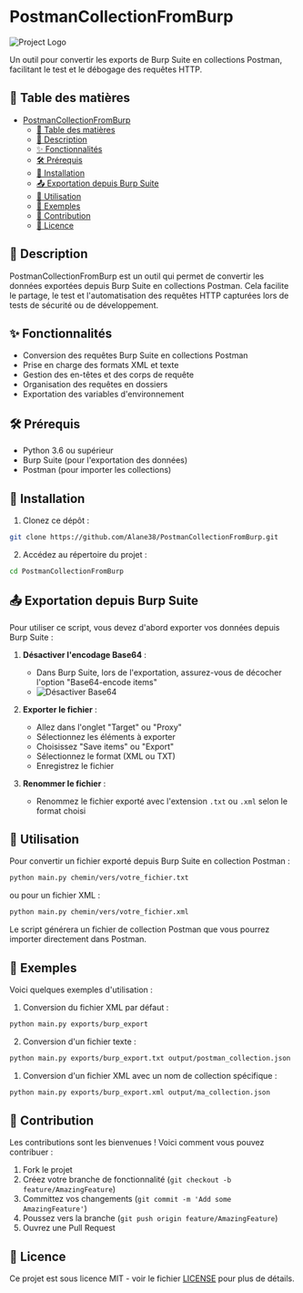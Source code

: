 # PostmanCollectionFromBurp

![Project Logo](https://i.imgur.com/example-logo.png)

Un outil pour convertir les exports de Burp Suite en collections Postman, facilitant le test et le débogage des requêtes HTTP.

## 📌 Table des matières
- [PostmanCollectionFromBurp](#postmancollectionfromburp)
  - [📌 Table des matières](#-table-des-matières)
  - [📝 Description](#-description)
  - [✨ Fonctionnalités](#-fonctionnalités)
  - [🛠 Prérequis](#-prérequis)
  - [🔧 Installation](#-installation)
  - [📤 Exportation depuis Burp Suite](#-exportation-depuis-burp-suite)
  - [🚀 Utilisation](#-utilisation)
  - [📂 Exemples](#-exemples)
  - [🤝 Contribution](#-contribution)
  - [📄 Licence](#-licence)

## 📝 Description

PostmanCollectionFromBurp est un outil qui permet de convertir les données exportées depuis Burp Suite en collections Postman. Cela facilite le partage, le test et l'automatisation des requêtes HTTP capturées lors de tests de sécurité ou de développement.

## ✨ Fonctionnalités

- Conversion des requêtes Burp Suite en collections Postman
- Prise en charge des formats XML et texte
- Gestion des en-têtes et des corps de requête
- Organisation des requêtes en dossiers
- Exportation des variables d'environnement

## 🛠 Prérequis

- Python 3.6 ou supérieur
- Burp Suite (pour l'exportation des données)
- Postman (pour importer les collections)

## 🔧 Installation

1. Clonez ce dépôt :
```bash
git clone https://github.com/Alane38/PostmanCollectionFromBurp.git
```

2. Accédez au répertoire du projet :
```bash
cd PostmanCollectionFromBurp
```

## 📤 Exportation depuis Burp Suite

Pour utiliser ce script, vous devez d'abord exporter vos données depuis Burp Suite :

1. **Désactiver l'encodage Base64** :
   - Dans Burp Suite, lors de l'exportation, assurez-vous de décocher l'option "Base64-encode items"
   - ![Désactiver Base64](https://i.imgur.com/disable-base64.png)

2. **Exporter le fichier** :
   - Allez dans l'onglet "Target" ou "Proxy"
   - Sélectionnez les éléments à exporter
   - Choisissez "Save items" ou "Export"
   - Sélectionnez le format (XML ou TXT)
   - Enregistrez le fichier

3. **Renommer le fichier** :
   - Renommez le fichier exporté avec l'extension `.txt` ou `.xml` selon le format choisi

## 🚀 Utilisation

Pour convertir un fichier exporté depuis Burp Suite en collection Postman :
```bash
python main.py chemin/vers/votre_fichier.txt
```

ou pour un fichier XML :
```bash
python main.py chemin/vers/votre_fichier.xml
```

Le script générera un fichier de collection Postman que vous pourrez importer directement dans Postman.

## 📂 Exemples

Voici quelques exemples d'utilisation :

1. Conversion du fichier XML par défaut :
```bash
python main.py exports/burp_export
```

2. Conversion d'un fichier texte :
```bash
python main.py exports/burp_export.txt output/postman_collection.json
```

1. Conversion d'un fichier XML avec un nom de collection spécifique :
```bash
python main.py exports/burp_export.xml output/ma_collection.json
```

## 🤝 Contribution

Les contributions sont les bienvenues ! Voici comment vous pouvez contribuer :

1. Fork le projet
2. Créez votre branche de fonctionnalité (`git checkout -b feature/AmazingFeature`)
3. Committez vos changements (`git commit -m 'Add some AmazingFeature'`)
4. Poussez vers la branche (`git push origin feature/AmazingFeature`)
5. Ouvrez une Pull Request

## 📄 Licence

Ce projet est sous licence MIT - voir le fichier [LICENSE](LICENSE) pour plus de détails.
